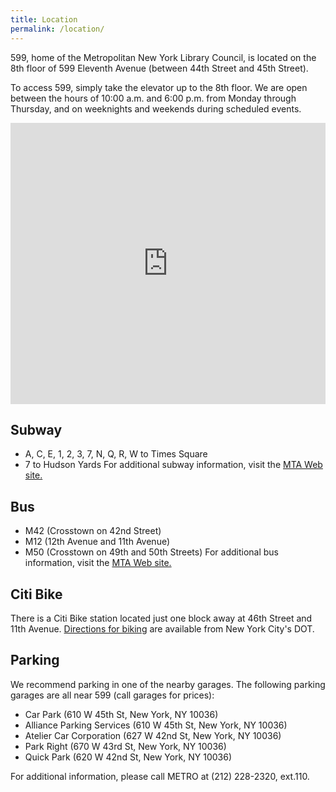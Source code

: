 ```yaml
---
title: Location
permalink: /location/
---
```


599, home of the Metropolitan New York Library Council, is located on the 8th floor of 599 Eleventh Avenue (between 44th Street and 45th Street).

To access 599, simply take the elevator up to the 8th floor. We are open between the hours of 10:00 a.m. and 6:00 p.m. from Monday through Thursday, and on weeknights and weekends during scheduled events.


<iframe src="https://www.google.com/maps/embed?pb=!1m18!1m12!1m3!1d3021.9684986038774!2d-73.99952148459352!3d40.76271757932634!2m3!1f0!2f0!3f0!3m2!1i1024!2i768!4f13.1!3m3!1m2!1s0x89c2584e6357ca61%3A0x52ea4e7dc02ca2ba!2s599+11th+Ave%2C+New+York%2C+NY+10036!5e0!3m2!1sen!2sus!4v1482177461504" width="100%" height="450" frameborder="0" style="border:0" allowfullscreen></iframe>


## Subway

* A, C, E, 1, 2, 3, 7, N, Q, R, W to Times Square
* 7 to Hudson Yards
For additional subway information, visit the [MTA Web site.](http://www.mta.info)

## Bus

* M42 (Crosstown on 42nd Street)
* M12 (12th Avenue and 11th Avenue)
* M50 (Crosstown on 49th and 50th Streets)
For additional bus information, visit the [MTA Web site.](http://www.mta.info)

## Citi Bike
There is a Citi Bike station located just one block away at 46th Street and 11th Avenue. [Directions for biking](http://www.nyc.gov/html/dot/html/bicyclists/bikemaps.shtml) are available from New York City's DOT.

## Parking
We recommend parking in one of the nearby garages. The following parking garages are all near 599 (call garages for prices):

* Car Park (610 W 45th St, New York, NY 10036)
* Alliance Parking Services (610 W 45th St, New York, NY 10036)
* Atelier Car Corporation (627 W 42nd St, New York, NY 10036)
* Park Right (670 W 43rd St, New York, NY 10036)
* Quick Park (620 W 42nd St, New York, NY 10036)

For additional information, please call METRO at (212) 228-2320, ext.110.
